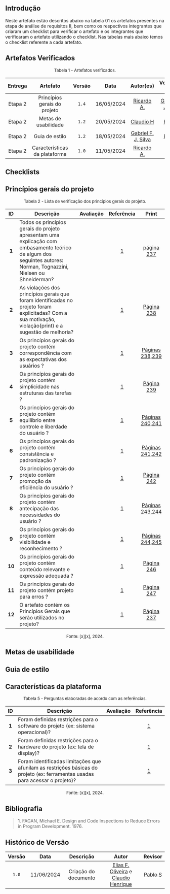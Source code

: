 ## Introdução
Neste artefato estão descritos abaixo na tabela 01 os artefatos presentes na etapa de análise de requisitos II, bem como os respectivos integrantes que criaram um checklist para verificar o artefato e os integrantes que verificaram o artefato utilizando o checklist. Nas tabelas mais abaixo temos o checklist referente a cada artefato.

## Artefatos Verificados

<font size="2"><p style="text-align: center">Tabela 1 - Artefatos verificados.</p></font>

|Entrega|Artefato|Versão|Data|Autor(es)|Verificado por|
|:---:|:--:|:----:|:----:|:----:|:----:|
|Etapa 2| Princípios gerais do projeto | `1.4`|16/05/2024|[Ricardo A.][RicardoGH] | [Gabriel F. J. Silva][GabrielFGH] |
|Etapa 2| Metas de usabilidade | `1.2`|20/05/2024| [Claudio H][ClaudioGH] |[Elias F.][EliasGH]  |
|Etapa 2| Guia de estilo | `1.2`|18/05/2024| [Gabriel F. J. Silva][GabrielFGH]|[Elias F.][EliasGH]  |
|Etapa 2| Características da plataforma | `1.0`|11/05/2024| [Ricardo A.][RicardoGH]  |  [Pablo][PabloGH] |

## Checklists

## Princípios gerais do projeto

<font size="2"><p style="text-align: center">Tabela 2 - Lista de verificação dos princípios gerais do projeto.</p></font>

<center>

| ID | Descrição | Avaliação | Referência | Print |
|:--:| --------- | :-------: | :--------: | :---: |
| **1** | Todos os princípios gerais do projeto apresentam uma explicação com embasamento teórico de algum dos seguintes autores: Norman, Tognazzini, Nielsen ou Shneiderman? |  | <a href="#ref1">1</a> | [página 237](../../../assets/prints_verificacao/claudio/pag237principios.png) |
| **2** | As violações dos princípios gerais que foram identificadas no projeto foram explicitadas? Com a sua motivação, violação(print) e a sugestão de melhoria? |  | <a href="#ref1">1</a> | [Página 238](../../../assets/prints_verificacao/claudio/pag238principios.png) |
| **3** | Os princípios gerais do projeto contém correspondência com as expectativas dos usuários ? |  | <a href="#ref1">1</a> | [Páginas 238,239](../../../assets/prints_verificacao/claudio/pag238-239expectativa.png) |
| **4** | Os princípios gerais do projeto contém simplicidade nas estruturas das tarefas ? |  | <a href="#ref1">1</a> | [Página 239](../../../assets/prints_verificacao/claudio/pag239simplicidade.png) |
| **5** | Os princípios gerais do projeto contém equilíbrio entre controle e liberdade do usuário ? |  | <a href="#ref1">1</a> | [Páginas 240,241](../../../assets/prints_verificacao/claudio/pag240-241controle.png) |
| **6** | Os princípios gerais do projeto contém consistência e padronização ? |  | <a href="#ref1">1</a> | [Páginas 241,242](../../../assets/prints_verificacao/claudio/pag241-242consistencia.png) |
| **7** | Os princípios gerais do projeto contém promoção da eficiência do usuário ? |  | <a href="#ref1">1</a> | [Página 242](../../../assets/prints_verificacao/claudio/pag242eficiencia.png) |
| **8** | Os princípios gerais do projeto contém antecipação das necessidades do usuário ? |  | <a href="#ref1">1</a> | [Páginas 243,244](../../../assets/prints_verificacao/claudio/pag243-244antecipacao.png) |
| **9** | Os princípios gerais do projeto contém visibilidade e reconhecimento ? |  | <a href="#ref1">1</a> | [Páginas 244,245](../../../assets/prints_verificacao/claudio/pag244-245visibilidade.png) |
| **10** | Os princípios gerais do projeto contém conteúdo relevante e expressão adequada ?	 |  | <a href="#ref1">1</a> | [Página 246](../../../assets/prints_verificacao/claudio/pag246conteudo.png) |
| **11** | Os princípios gerais do projeto contém projeto para erros ? |  | <a href="#ref1">1</a> | [Página 247](../../../assets/prints_verificacao/claudio/pag247erros.png) |
| **12** | O artefato contém os Princípios Gerais que serão utilizados no projeto? |  | <a href="#ref1">1</a> | [Página 237](../../../assets/prints_verificacao/claudio/pag237uso.png) |

</center>

<font size="2"><p style="text-align: center">Fonte: [x][x], 2024.</p></font>

## Metas de usabilidade

## Guia de estilo

## Características da plataforma

<font size="2"><p style="text-align: center">Tabela 5 - Perguntas elaboradas de acordo com as referências.</p></font>

<center>

| ID | Descrição | Avaliação | Referência|
|:--:| --------- | :-------: | :-------: |
| **1** | Foram definidas restrições para o software do projeto (ex: sistema operacional)? |  | <a href="#ref1">1</a> | [pg 145](../../../assets/prints_verificacao/gabrielf/Caracteristicas%20da%20plataforama%20ref%20-%201%20e%202.jpeg) |
| **2** | Foram definidas restrições para o hardware do projeto (ex: tela de display)? |  | <a href="#ref1">1</a> | [pg 147](../../../assets/prints_verificacao/gabrielf/Caracteristicas%20da%20plataforama%20ref%20-%202%20e.g%20(pg%20147).jpeg) |
| **3** | Foram identificadas limitações que afunilam as restrições básicas do projeto (ex: ferramentas usadas para acessar o projeto)? |  | <a href="#ref1">1</a> | [pg 146](../../../assets/prints_verificacao/gabrielf/Caracteristicas%20da%20plataforama%20ref%20-%203.jpeg) |

</center>

<font size="2"><p style="text-align: center">Fonte: [x][x], 2024.</p></font>

## Bibliografia

> <a id="ref1">1</a>. FAGAN, Michael E. Design and Code Inspections to Reduce Errors in Program Development. 1976.


## Histórico de Versão

| Versão | Data | Descrição | Autor | Revisor
|:-:|:-:|:-:|:-:|:-:|   
|`1.0`| 11/06/2024 | Criação do documento| [Elias F. Oliveira][EliasGH] e [Claudio Henrique][ClaudioGH]  | [Pablo S][PabloGH] |

[ClaudioGH]: https://github.com/claudiohsc
[EliasGH]: https://github.com/EliasOliver21
[GabrielBGH]: https://github.com/Bertolazi
[GabrielFGH]: https://github.com/MMcLovin
[PabloGH]: https://github.com/pabloheika
[RicardoGH]: https://www.github.com/avmricardo